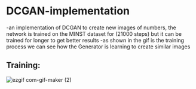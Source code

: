 # DCGAN-implementation
-an implementation of DCGAN to create new images of numbers, the network is trained on the MINST dataset for (21000 steps) but it can be trained for longer to get better results
-as shown in the gif is the training process we can see how the Generator is learning to create similar images
## Training:
![ezgif com-gif-maker (2)](https://user-images.githubusercontent.com/57813196/110002610-9f504800-7d26-11eb-9b7f-c37e849b32ab.gif)
